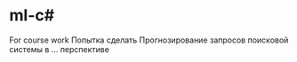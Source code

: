 # ml-c#
For course work 
Попытка сделать Прогнозирование запросов поисковой системы в ...  перспективе
